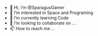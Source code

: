 - 👋 Hi, I’m @SparagusGamer
- 👀 I’m interested in Space and Programing
- 🌱 I’m currently learning Code
- 💞️ I’m looking to collaborate on ...
- 📫 How to reach me ...

<!---
SparagusGamer/SparagusGamer is a ✨ special ✨ repository because its `README.md` (this file) appears on your GitHub profile.
You can click the Preview link to take a look at your changes.
--->
